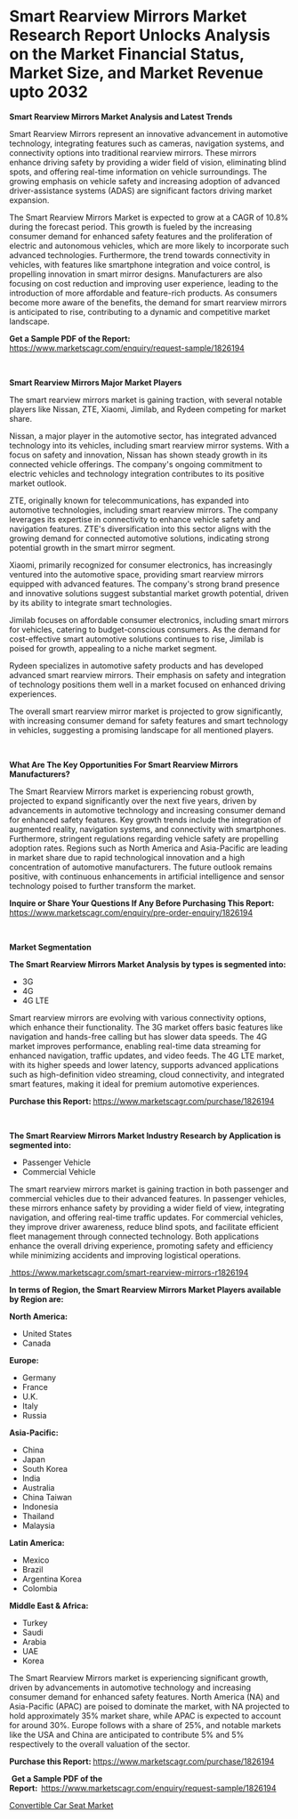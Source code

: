 <p><h1>Smart Rearview Mirrors Market Research Report Unlocks Analysis on the Market Financial Status, Market Size, and Market Revenue upto 2032</h1></p><p><strong>Smart Rearview Mirrors Market Analysis and Latest Trends</strong></p>
<p><p>Smart Rearview Mirrors represent an innovative advancement in automotive technology, integrating features such as cameras, navigation systems, and connectivity options into traditional rearview mirrors. These mirrors enhance driving safety by providing a wider field of vision, eliminating blind spots, and offering real-time information on vehicle surroundings. The growing emphasis on vehicle safety and increasing adoption of advanced driver-assistance systems (ADAS) are significant factors driving market expansion.</p><p>The Smart Rearview Mirrors Market is expected to grow at a CAGR of 10.8% during the forecast period. This growth is fueled by the increasing consumer demand for enhanced safety features and the proliferation of electric and autonomous vehicles, which are more likely to incorporate such advanced technologies. Furthermore, the trend towards connectivity in vehicles, with features like smartphone integration and voice control, is propelling innovation in smart mirror designs. Manufacturers are also focusing on cost reduction and improving user experience, leading to the introduction of more affordable and feature-rich products. As consumers become more aware of the benefits, the demand for smart rearview mirrors is anticipated to rise, contributing to a dynamic and competitive market landscape.</p></p>
<p><strong>Get a Sample PDF of the Report:&nbsp;</strong> <a href="https://www.marketscagr.com/enquiry/request-sample/1826194?utm_campaign=2936&utm_medium=2&utm_source=Github&utm_content=ia&utm_term=30032025&utm_id=smart-rearview-mirrors">https://www.marketscagr.com/enquiry/request-sample/1826194</a></p>
<p>&nbsp;</p>
<p><strong>Smart Rearview Mirrors Major Market Players</strong></p>
<p><p>The smart rearview mirrors market is gaining traction, with several notable players like Nissan, ZTE, Xiaomi, Jimilab, and Rydeen competing for market share. </p><p>Nissan, a major player in the automotive sector, has integrated advanced technology into its vehicles, including smart rearview mirror systems. With a focus on safety and innovation, Nissan has shown steady growth in its connected vehicle offerings. The company's ongoing commitment to electric vehicles and technology integration contributes to its positive market outlook.</p><p>ZTE, originally known for telecommunications, has expanded into automotive technologies, including smart rearview mirrors. The company leverages its expertise in connectivity to enhance vehicle safety and navigation features. ZTE's diversification into this sector aligns with the growing demand for connected automotive solutions, indicating strong potential growth in the smart mirror segment.</p><p>Xiaomi, primarily recognized for consumer electronics, has increasingly ventured into the automotive space, providing smart rearview mirrors equipped with advanced features. The company's strong brand presence and innovative solutions suggest substantial market growth potential, driven by its ability to integrate smart technologies.</p><p>Jimilab focuses on affordable consumer electronics, including smart mirrors for vehicles, catering to budget-conscious consumers. As the demand for cost-effective smart automotive solutions continues to rise, Jimilab is poised for growth, appealing to a niche market segment.</p><p>Rydeen specializes in automotive safety products and has developed advanced smart rearview mirrors. Their emphasis on safety and integration of technology positions them well in a market focused on enhanced driving experiences.</p><p>The overall smart rearview mirror market is projected to grow significantly, with increasing consumer demand for safety features and smart technology in vehicles, suggesting a promising landscape for all mentioned players.</p></p>
<p>&nbsp;</p>
<p><strong>What Are The Key Opportunities For Smart Rearview Mirrors Manufacturers?</strong></p>
<p><p>The Smart Rearview Mirrors market is experiencing robust growth, projected to expand significantly over the next five years, driven by advancements in automotive technology and increasing consumer demand for enhanced safety features. Key growth trends include the integration of augmented reality, navigation systems, and connectivity with smartphones. Furthermore, stringent regulations regarding vehicle safety are propelling adoption rates. Regions such as North America and Asia-Pacific are leading in market share due to rapid technological innovation and a high concentration of automotive manufacturers. The future outlook remains positive, with continuous enhancements in artificial intelligence and sensor technology poised to further transform the market.</p></p>
<p><strong>Inquire or Share Your Questions If Any Before Purchasing This Report:</strong> <a href="https://www.marketscagr.com/enquiry/pre-order-enquiry/1826194?utm_campaign=2936&utm_medium=2&utm_source=Github&utm_content=ia&utm_term=30032025&utm_id=smart-rearview-mirrors">https://www.marketscagr.com/enquiry/pre-order-enquiry/1826194</a></p>
<p>&nbsp;</p>
<p><strong>Market Segmentation</strong></p>
<p><strong>The Smart Rearview Mirrors Market Analysis by types is segmented into:</strong></p>
<p><ul><li>3G</li><li>4G</li><li>4G LTE</li></ul></p>
<p><p>Smart rearview mirrors are evolving with various connectivity options, which enhance their functionality. The 3G market offers basic features like navigation and hands-free calling but has slower data speeds. The 4G market improves performance, enabling real-time data streaming for enhanced navigation, traffic updates, and video feeds. The 4G LTE market, with its higher speeds and lower latency, supports advanced applications such as high-definition video streaming, cloud connectivity, and integrated smart features, making it ideal for premium automotive experiences.</p></p>
<p><strong>Purchase this Report:&nbsp;</strong><a href="https://www.marketscagr.com/purchase/1826194?utm_campaign=2936&utm_medium=2&utm_source=Github&utm_content=ia&utm_term=30032025&utm_id=smart-rearview-mirrors">https://www.marketscagr.com/purchase/1826194</a></p>
<p>&nbsp;</p>
<p><strong>The Smart Rearview Mirrors Market Industry Research by Application is segmented into:</strong></p>
<p><ul><li>Passenger Vehicle</li><li>Commercial Vehicle</li></ul></p>
<p><p>The smart rearview mirrors market is gaining traction in both passenger and commercial vehicles due to their advanced features. In passenger vehicles, these mirrors enhance safety by providing a wider field of view, integrating navigation, and offering real-time traffic updates. For commercial vehicles, they improve driver awareness, reduce blind spots, and facilitate efficient fleet management through connected technology. Both applications enhance the overall driving experience, promoting safety and efficiency while minimizing accidents and improving logistical operations.</p></p>
<p><a href="https://www.marketscagr.com/smart-rearview-mirrors-r1826194?utm_campaign=2936&utm_medium=2&utm_source=Github&utm_content=ia&utm_term=30032025&utm_id=smart-rearview-mirrors">&nbsp;https://www.marketscagr.com/smart-rearview-mirrors-r1826194</a></p>
<p><strong>In terms of Region, the Smart Rearview Mirrors Market Players available by Region are:</strong></p>
<p>
    <p> <strong> North America: </strong>
        <ul>
            <li>United States</li>
            <li>Canada</li>
        </ul>
        </p> 
    <p> <strong> Europe: </strong>
        <ul>
            <li>Germany</li>
            <li>France</li>
            <li>U.K.</li>
            <li>Italy</li>
            <li>Russia</li>
        </ul>
        </p> 
    <p> <strong> Asia-Pacific: </strong>
        <ul>
            <li>China</li>
            <li>Japan</li>
            <li>South Korea</li>
            <li>India</li>
            <li>Australia</li>
            <li>China Taiwan</li>
            <li>Indonesia</li>
            <li>Thailand</li>
            <li>Malaysia</li>
        </ul>
        </p> 
    <p> <strong> Latin America: </strong>
        <ul>
            <li>Mexico</li>
            <li>Brazil</li>
            <li>Argentina Korea</li>
            <li>Colombia</li>
        </ul>
        </p> 
    <p> <strong> Middle East & Africa: </strong>
        <ul>
            <li>Turkey</li>
            <li>Saudi</li>
            <li>Arabia</li>
            <li>UAE</li>
            <li>Korea</li>
        </ul>
    </p>
    </p>
<p><p>The Smart Rearview Mirrors market is experiencing significant growth, driven by advancements in automotive technology and increasing consumer demand for enhanced safety features. North America (NA) and Asia-Pacific (APAC) are poised to dominate the market, with NA projected to hold approximately 35% market share, while APAC is expected to account for around 30%. Europe follows with a share of 25%, and notable markets like the USA and China are anticipated to contribute 5% and 5% respectively to the overall valuation of the sector.</p></p>
<p><strong>Purchase this Report: </strong><a href="https://www.marketscagr.com/purchase/1826194?utm_campaign=2936&utm_medium=2&utm_source=Github&utm_content=ia&utm_term=30032025&utm_id=smart-rearview-mirrors">https://www.marketscagr.com/purchase/1826194</a></p>
<p>&nbsp;<strong>Get a Sample PDF of the Report:&nbsp;&nbsp;</strong><a href="https://www.marketscagr.com/enquiry/request-sample/1826194?utm_campaign=2936&utm_medium=2&utm_source=Github&utm_content=ia&utm_term=30032025&utm_id=smart-rearview-mirrors">https://www.marketscagr.com/enquiry/request-sample/1826194</a></p>
<p><strong></strong></p>
<p><p><a href="https://github.com/zanoligarav/Market-Research-Report-List-1/blob/main/convertible-car-seat-market.md?utm_campaign=2936&utm_medium=2&utm_source=Github&utm_content=ia&utm_term=30032025&utm_id=smart-rearview-mirrors">Convertible Car Seat Market</a></p></p>